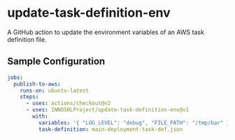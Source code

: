 # update-task-definition-env
A GitHub action to update the environment variables
of an AWS task definition file.

## Sample Configuration
```yaml
jobs:
  publish-to-aws:
    runs-on: ubuntu-latest
    steps:
      - uses: actions/checkout@v2
      - uses: INNOSOLProject/update-task-definition-env@v1
        with:
          variables: '{ "LOG_LEVEL": "debug", "FILE_PATH": "/tmp/bar" }'
          task-definition: main-deployment-task-def.json
```
